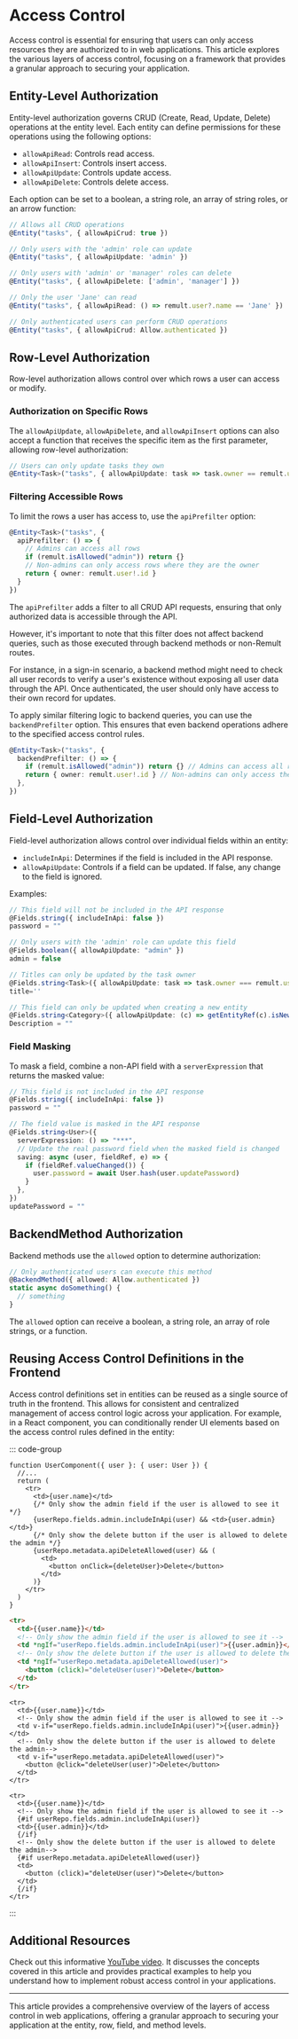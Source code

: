 # Access Control

Access control is essential for ensuring that users can only access resources they are authorized to in web applications. This article explores the various layers of access control, focusing on a framework that provides a granular approach to securing your application.

## Entity-Level Authorization

Entity-level authorization governs CRUD (Create, Read, Update, Delete) operations at the entity level. Each entity can define permissions for these operations using the following options:

- `allowApiRead`: Controls read access.
- `allowApiInsert`: Controls insert access.
- `allowApiUpdate`: Controls update access.
- `allowApiDelete`: Controls delete access.

Each option can be set to a boolean, a string role, an array of string roles, or an arrow function:

```typescript
// Allows all CRUD operations
@Entity("tasks", { allowApiCrud: true })

// Only users with the 'admin' role can update
@Entity("tasks", { allowApiUpdate: 'admin' })

// Only users with 'admin' or 'manager' roles can delete
@Entity("tasks", { allowApiDelete: ['admin', 'manager'] })

// Only the user 'Jane' can read
@Entity("tasks", { allowApiRead: () => remult.user?.name == 'Jane' })

// Only authenticated users can perform CRUD operations
@Entity("tasks", { allowApiCrud: Allow.authenticated })
```

## Row-Level Authorization

Row-level authorization allows control over which rows a user can access or modify.

### Authorization on Specific Rows

The `allowApiUpdate`, `allowApiDelete`, and `allowApiInsert` options can also accept a function that receives the specific item as the first parameter, allowing row-level authorization:

```ts
// Users can only update tasks they own
@Entity<Task>("tasks", { allowApiUpdate: task => task.owner == remult.user?.id })
```

### Filtering Accessible Rows

To limit the rows a user has access to, use the `apiPrefilter` option:

```ts
@Entity<Task>("tasks", {
  apiPrefilter: () => {
    // Admins can access all rows
    if (remult.isAllowed("admin")) return {}
    // Non-admins can only access rows where they are the owner
    return { owner: remult.user!.id }
  }
})
```

The `apiPrefilter` adds a filter to all CRUD API requests, ensuring that only authorized data is accessible through the API.

However, it's important to note that this filter does not affect backend queries, such as those executed through backend methods or non-Remult routes.

For instance, in a sign-in scenario, a backend method might need to check all user records to verify a user's existence without exposing all user data through the API. Once authenticated, the user should only have access to their own record for updates.

To apply similar filtering logic to backend queries, you can use the `backendPrefilter` option. This ensures that even backend operations adhere to the specified access control rules.

```ts
@Entity<Task>("tasks", {
  backendPrefilter: () => {
    if (remult.isAllowed("admin")) return {} // Admins can access all rows
    return { owner: remult.user!.id } // Non-admins can only access their own rows
  },
})
```

## Field-Level Authorization

Field-level authorization allows control over individual fields within an entity:

- `includeInApi`: Determines if the field is included in the API response.
- `allowApiUpdate`: Controls if a field can be updated. If false, any change to the field is ignored.

Examples:

```ts
// This field will not be included in the API response
@Fields.string({ includeInApi: false })
password = ""

// Only users with the 'admin' role can update this field
@Fields.boolean({ allowApiUpdate: "admin" })
admin = false

// Titles can only be updated by the task owner
@Fields.string<Task>({ allowApiUpdate: task => task.owner === remult.user!.id })
title=''

// This field can only be updated when creating a new entity
@Fields.string<Category>({ allowApiUpdate: (c) => getEntityRef(c).isNew() })
Description = ""
```

### Field Masking

To mask a field, combine a non-API field with a `serverExpression` that returns the masked value:

```ts
// This field is not included in the API response
@Fields.string({ includeInApi: false })
password = ""

// The field value is masked in the API response
@Fields.string<User>({
  serverExpression: () => "***",
  // Update the real password field when the masked field is changed
  saving: async (user, fieldRef, e) => {
    if (fieldRef.valueChanged()) {
      user.password = await User.hash(user.updatePassword)
    }
  },
})
updatePassword = ""
```

## BackendMethod Authorization

Backend methods use the `allowed` option to determine authorization:

```ts
// Only authenticated users can execute this method
@BackendMethod({ allowed: Allow.authenticated })
static async doSomething() {
  // something
}
```

The `allowed` option can receive a boolean, a string role, an array of role strings, or a function.

## Reusing Access Control Definitions in the Frontend

Access control definitions set in entities can be reused as a single source of truth in the frontend. This allows for consistent and centralized management of access control logic across your application. For example, in a React component, you can conditionally render UI elements based on the access control rules defined in the entity:

::: code-group

```tsx [React]
function UserComponent({ user }: { user: User }) {
  //...
  return (
    <tr>
      <td>{user.name}</td>
      {/* Only show the admin field if the user is allowed to see it */}
      {userRepo.fields.admin.includeInApi(user) && <td>{user.admin}</td>}
      {/* Only show the delete button if the user is allowed to delete the admin */}
      {userRepo.metadata.apiDeleteAllowed(user) && (
        <td>
          <button onClick={deleteUser}>Delete</button>
        </td>
      )}
    </tr>
  )
}
```

```html [Angular]
<tr>
  <td>{{user.name}}</td>
  <!-- Only show the admin field if the user is allowed to see it -->
  <td *ngIf="userRepo.fields.admin.includeInApi(user)">{{user.admin}}</td>
  <!-- Only show the delete button if the user is allowed to delete the admin-->
  <td *ngIf="userRepo.metadata.apiDeleteAllowed(user)">
    <button (click)="deleteUser(user)">Delete</button>
  </td>
</tr>
```

```vue [Vue]
<tr>
  <td>{{user.name}}</td>
  <!-- Only show the admin field if the user is allowed to see it -->
  <td v-if="userRepo.fields.admin.includeInApi(user)">{{user.admin}}</td>
  <!-- Only show the delete button if the user is allowed to delete the admin-->
  <td v-if="userRepo.metadata.apiDeleteAllowed(user)">
    <button @click="deleteUser(user)">Delete</button>
  </td>
</tr>
```

```svelte [Svelte]
<tr>
  <td>{{user.name}}</td>
  <!-- Only show the admin field if the user is allowed to see it -->
  {#if userRepo.fields.admin.includeInApi(user)}
  <td>{{user.admin}}</td>
  {/if}
  <!-- Only show the delete button if the user is allowed to delete the admin-->
  {#if userRepo.metadata.apiDeleteAllowed(user)}
  <td>
    <button (click)="deleteUser(user)">Delete</button>
  </td>
  {/if}
</tr>
```

:::

## Additional Resources

Check out this informative [YouTube video](https://www.youtube.com/watch?v=9lWQwAUcKEM&t=391s). It discusses the concepts covered in this article and provides practical examples to help you understand how to implement robust access control in your applications.

---

This article provides a comprehensive overview of the layers of access control in web applications, offering a granular approach to securing your application at the entity, row, field, and method levels.
